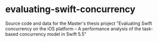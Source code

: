 # evaluating-swift-concurrency
Source code and data for the Master's thesis project "Evaluating Swift concurrency on the iOS platform – A performance analysis of the task-based concurrency model in Swift 5.5"
